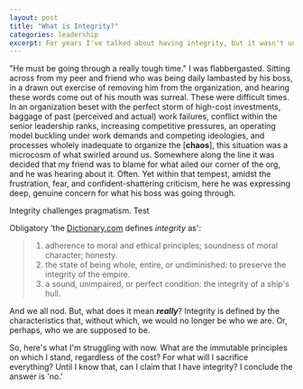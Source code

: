 ```yaml
---
layout: post
title: "What is Integrity?"
categories: leadership
excerpt: For years I've talked about having integrity, but it wasn't until recently that I truly understood what that meant. I thought I had integrity. I'm not so sure anymore.
---
```


"He must be going through a really tough time." I was flabbergasted. Sitting across from my peer and friend who was being daily lambasted by his boss, in a drawn out exercise of removing him from the organization, and hearing these words come out of his mouth was surreal. These were difficult times. In an organization beset with the perfect storm of high-cost investments, baggage of past (perceived and actual) work failures, conflict within the senior leadership ranks, increasing competitive pressures, an operating model buckling under work demands and competing ideologies, and processes wholely inadequate to organize the [__chaos__], this situation was a microcosm of what swirled around us. Somewhere along the line it was decided that my friend was to blame for what ailed our corner of the org, and he was hearing about it. Often. Yet within that tempest, amidst the frustration, fear, and confident-shattering criticism, here he was expressing deep, genuine concern for what his boss was going through. 

Integrity challenges pragmatism. Test

Obligatory 'the [Dictionary.com](http://www.dictionary.com/browse/integrity) defines _integrity_ as':

>1. adherence to moral and ethical principles; soundness of moral character; honesty.
>2. the state of being whole, entire, or undiminished: to preserve the integrity of the empire.
>3. a sound, unimpaired, or perfect condition: the integrity of a ship's hull.

And we all nod. But, what does it mean **_really_**? Integrity is defined by the characteristics that, without which, we would no longer be who we are. Or, perhaps, who we are supposed to be.

So, here's what I'm struggling with now. What are the immutable principles on which I stand, regardless of the cost? For what will I sacrifice everything? Until I know that, can I claim that I have integrity? I conclude the answer is 'no.'
